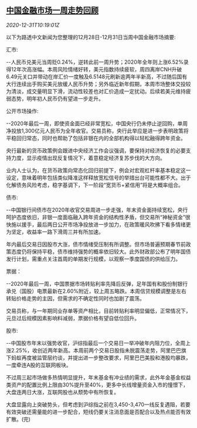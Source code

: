 <!--1609413793000-->
[中国金融市场一周走势回顾](https://cn.reuters.com/article/weekly-glance-china-fin-market-1231-idCNKBS2950VN)
------

<div><i>2020-12-31T10:19:01Z</i></div><p>以下为路透中文新闻为您整理的12月28日-12月31日当周中国金融市场摘要:</p><p>汇市:</p><p>--人民币兑美元当周贬0.24%，逆转此前一周升势；2020年全年则上涨6.52%录得12年次高涨幅。本周风险情绪好转，美元指数持续疲软，周四离岸CNH升破6.49元关口并带动在岸汇价一度触及6.5148元刷新逾两年半新高，不过随后国有大行连续出手购买美元放缓人民币升势；另外临近新年假期，本周市场整体交投较为清淡，成交量明显下滑，流动性较差也对汇价造成一定扰动。后续若美元维持疲弱态势，明年初人民币仍有望进一步走升。</p><p>公开市场操作:</p><p>--2020年最后一周，即使资金面已经非常宽松，中国央行仍未停止逆回购，单周净投放1,300亿元人民币为全年收官。交易员称，央行此举应是进一步表明政策将平稳回归常态，同时也帮助了包括非银在内的全部机构得以轻松融得跨年资金。</p><p>央行最新的货币政策例会跟进中央经济工作会议强调，要保持对经济恢复的必要支持力度，显示疫情出现反复情况下，着意稳定经济复苏步伐的大方向。</p><p>业内人士认为，在货币政策向常态化回归前提下，例会对宏观杠杆率基本稳定这一设定，意味着明年包括类似降准这样释放宽松信号的举措出台可能性都不大。出于化解债务风险考虑，稳字基调下，下一阶段“宽货币+紧信用”将是大概率组合。</p><p>债市:</p><p>--中国银行间债市在2020年收官交易周进一步走强，年末资金面持续宽松，央行呵护态度依旧，非银一度面临融入跨年资金的结构性矛盾，但交易所“神秘资金”很快施以援手，最后两日公开市场净投放进一步加力，在政策暖风吹拂下看多情绪更为坚定，收益率一路下滑周三并有所加速。</p><p>年内最后交易日因股市大涨，债市情绪受压制有所调整。但市场普遍预期春节前政策态度仍将保持平稳，债市维持强势的概率依旧较大。此外财政部公布了明年国债发行计划，需重点关注首周的单期发行规模，以观察一季度国债的供给压力。</p><p>票据：</p><p>--2020年最后一周，中国票据市场转贴利率先降后反弹，足年国有和股份制银行承兑（国股）电票最新在2.60%附近，较上周五略跌。本周信贷规模调整是左右转贴价格走势的主因，但需求的不确定性同时也加剧了震荡。</p><p>交易员称，与一年期同业存单等资产相比，目前转贴利率明显偏低，正常情况下，元旦过后规模因素影响料减弱，票据价格有望自低位回升。</p><p>股市:</p><p>--中国股市年末以强势收官，沪综指最后一个交易日一举冲破年内阻力位，全周上涨2.25%，收创近两年新高。本周前两个交易日股指未脱震荡走势，阿里巴巴旗下蚂蚁再度被监管层约谈，并提出进一步整改要求，阿里巴巴美股和港股均暴跌，一度牵连A股的互联网板块。</p><p>不过周三起市场做多热情明显提升，年末基金有冲业绩的需求，此外年金基金权益类资产的配置比例上限由30%提升至40%，更多中长线增量资金入市的憧憬下，大盘连两日大涨，互联网股也从颓势中有所恢复。</p><p>大盘显露向上突破势头，但考虑到沪综指之前在3,450-3,470一线反复遇阻，若要有效突破还需量能的进一步配合，短线仍要关注消息面是否配合以及热点能否有效扩散。(完)</p>
